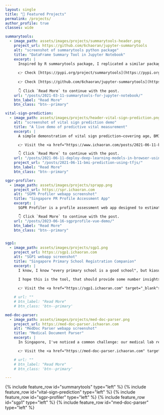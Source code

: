 ```yaml
---
layout: single
title: "🚀 Featured Projects"
permalink: /projects/
author_profile: true
classes: wide

summarytools:
  - image_path: assets/images/projects/summarytools-header.png    
    project_url: https://github.com/6chaoran/jupyter-summarytools
    alt: "screenshot of summarytools python package"
    title: "DataFrame Summary Tool in Jupyter Notebook"
    excerpt: |
      Inspired by R summarytools package, I replicated a similar package in Jupyter Notebook. This is python version of summarytools, which is used to generate standardized and comprehensive summary of dataframe in Jupyter Notebooks.
    
      👉 Check [https://pypi.org/project/summarytools](https://pypi.org/project/summarytools) for installation & quick start.
    
      👉 Check [https://github.com/6chaoran/jupyter-summarytools](https://github.com/6chaoran/jupyter-summarytools) for the source code.
        
      👇 Click `Read More` to continue with the post.
    url: "/posts/2021-03-11-summarytools-for-jupyter-notebook/"
    btn_label: "Read More"
    btn_class: "btn--primary"

vital-sign-prediction:
  - image_path: assets/images/projects/header-vital-sign-prediction.png
    alt: "screenshot of vital sign prediction demo"
    title: "A live demo of predictive vital measurement"
    excerpt: |
      A simple demonstration of vital sign prediction—covering age, BMI, heart rate, and respiratory rate—utilizing rPPG and facial recognition technology. This demo employs edge deployment via TensorFlow.js, ensuring that all data remains securely processed on your local device.

      👉 Visit the <a href="https://www.ichaoran.com/posts/2021-06-11-bmi-prediction-using-tfjs/" target="_blank">link</a> to get started.

      👇 Click `Read More` to continue with the post.
    url: "/posts/2021-06-11-deploy-deep-learning-models-in-browser-using-tfjs/"
    project_url: "/posts/2021-06-11-bmi-prediction-using-tfjs/"
    btn_label: "Read More"
    btn_class: "btn--primary"

sgpr-profiler:
  - image_path: assets/images/projects/sprapp.png   
    project_url: https://spr.ichaoran.com
    alt: "SGPR Profiler webapp screenshot"
    title: "Singapore PR Profile Accessment App"
    excerpt: |
      SGPR Profiler is a profile assessment web app designed to estimate the odds of obtaining PR residency based on voluntarily contributed past records. In this app, users are allowed to view recent application profiles contributed by others. Some high-level insights/statistics are also provided for quick reference. 👉 Visit the <a href="https://spr.ichaoran.com" target="_blank">link</a> to get started.

      👇 Click `Read More` to continue with the post.
    url: "/posts/2023-06-16-sgprprofile-vue-demo/"
    btn_label: "Read More"
    btn_class: "btn--primary"


sgp1:
  - image_path: assets/images/projects/sgp1.png  
    project_url: https://sgp1.ichaoran.com  
    alt: "SGP1 webapp screenshot"
    title: "Singapore Primary School Registration Companion"
    excerpt: | 
      I know, I know "every primary school is a good school", but kiasu parents still cautiously plan their strategies for their little ones' primary one registration. Some quetisons are appareantly brother the parents. Shall I join the parent voluneer program now to secure the 2B round ? Shall I move to another district that is less competitive in P1 application?
      
      I hope this is the tool, that should provide some number insights to help with your important decisions. Lastly, may your kid goes to the dream school, as you wish!

      👉 Visit the <a href="https://sgp1.ichaoran.com" target="_blank">link</a> to get started.

    # url: ""
    # btn_label: "Read More"
    # btn_class: 'btn--primary'

med-doc-parser:
  - image_path: assets/images/projects/med-doc-parser.png   
    project_url: https://med-doc-parser.ichaoran.com 
    alt: "MedDoc Parser webapp screenshot"
    title: "Medical Document Parser"
    excerpt: | 
      In Singapore, I've noticed a common challenge: our medical lab reports are often still in non-digital formats, making it tough to manage our health data effectively. Inspired by this, I've developed a web app, which allows users to effortlessly convert photos of their medical reports into organized tables, enabling easier analysis of the health history. I'm excited to share this tool, hoping it can help others navigate their health journeys with greater ease.

      👉 Visit the <a href="https://med-doc-parser.ichaoran.com" target="_blank">link</a> to get started.

    # url: ""
    # btn_label: "Read More"
    # btn_class: 'btn--primary'

---
```

{% include feature_row id="summarytools" type="left" %}
{% include feature_row id="vital-sign-prediction" type="left" %}
{% include feature_row id="sgpr-profiler" type="left" %}
{% include feature_row id="sgp1" type="left" %}
{% include feature_row id="med-doc-parser" type="left" %}


<style>

  #page-title {
    margin: 20px 0 40px 0;
  }

  .archive__item-teaser {
    /* width: 40%;
    min-width: 380px; */
    border: 1px solid;
    border-radius: 0.5rem;
    max-height: 300px;
    background-position: center;
  }

 .feature__wrapper .archive__item-title {
    margin-top: 0;
  }

  /* .archive__item {
    display: flex;
    flex-wrap: wrap
  }



  .archive__item-body {
    margin-left: 1rem;

  }

  .feature__item--left .archive__item-body {
    width: 50%;
    min-width: 380px;

  } */

  .btn--primary {
    background-color: #2f7d95;
  }
</style>